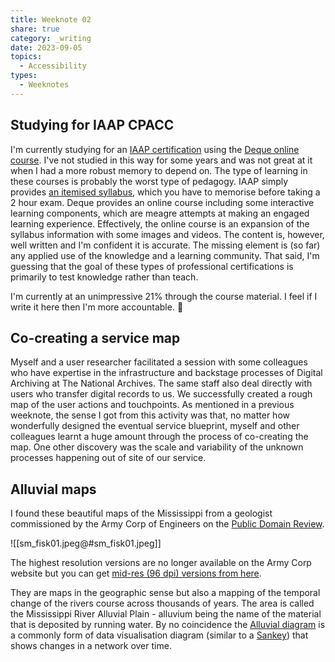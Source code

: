 ```yaml
---
title: Weeknote 02
share: true
category: _writing
date: 2023-09-05
topics:
  - Accessibility
types:
  - Weeknotes
---
```



## Studying for IAAP CPACC

I'm currently studying for an [IAAP certification](https://www.accessibilityassociation.org/s/certified-professional) using the [Deque online course](https://dequeuniversity.com/class/iaap-certification-quick-guide/introduction). I've not studied in this way for some years and was not great at it when I had a more robust memory to depend on. The type of learning in these courses is probably the worst type of pedagogy. IAAP simply provides [an itemised syllabus](https://www.accessibilityassociation.org/resource/IAAP_CPACC_BOK_March2020), which you have to memorise before taking a 2 hour exam. Deque provides an online course including some interactive learning components, which are meagre attempts at making an engaged learning experience. Effectively, the online course is an expansion of the syllabus information with some images and videos. The content is, however, well written and I'm confident it is accurate. The missing element is (so far) any applied use of the knowledge and a learning community. That said, I'm guessing that the goal of these types of professional certifications is primarily to test knowledge rather than teach.  

I'm currently at an unimpressive 21% through the course material. I feel if I write it here then I'm more accountable. 🤞 

## Co-creating a service map

Myself and a user researcher facilitated a session with some colleagues who have expertise in the infrastructure and backstage processes of Digital Archiving at The National Archives. The same staff also deal directly with users who transfer digital records to us. We successfully created a rough map of the user actions and touchpoints. As mentioned in a previous weeknote, the sense I got from this activity was that, no matter how wonderfully designed the eventual service blueprint, myself and other colleagues learnt a huge amount through the process of co-creating the map. One other discovery was the scale and variability of the unknown processes happening out of site of our service. 

## Alluvial maps

I found these beautiful maps of the Mississippi from a geologist commissioned by the Army Corp of Engineers on the [Public Domain Review](https://publicdomainreview.org/collection/maps-of-the-lower-mississippi-harold-fisk/). 

![[sm_fisk01.jpeg@#sm_fisk01.jpeg]]

The highest resolution versions are no longer available on the Army Corp website but you can get [mid-res (96 dpi) versions from here](http://www.radicalcartography.net/index.html?fisk).

They are maps in the geographic sense but also a mapping of the temporal change of the rivers course across thousands of years. The area is called the Mississippi River Alluvial Plain - alluvium being the name of the material that is deposited by running water. By no coincidence the [Alluvial diagram](https://datavizproject.com/data-type/alluvial-diagram/) is a commonly form of data visualisation diagram (similar to a [Sankey](https://datavizproject.com/data-type/sankey-diagram/)) that shows changes in a network over time. 